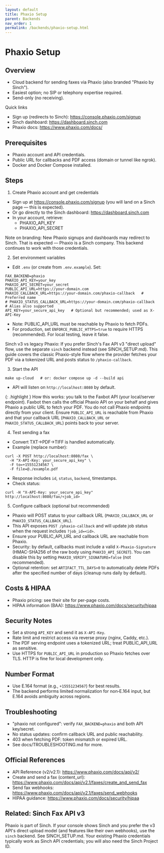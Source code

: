 ```yaml
---
layout: default
title: Phaxio Setup
parent: Backends
nav_order: 1
permalink: /backends/phaxio-setup.html
---
```


# Phaxio Setup

## Overview
- Cloud backend for sending faxes via Phaxio (also branded "Phaxio by Sinch").
- Easiest option; no SIP or telephony expertise required.
- Send-only (no receiving).

Quick links
- Sign up (redirects to Sinch): https://console.phaxio.com/signup
- Sinch dashboard: https://dashboard.sinch.com
- Phaxio docs: https://www.phaxio.com/docs/

## Prerequisites
- Phaxio account and API credentials.
- Public URL for callbacks and PDF access (domain or tunnel like ngrok).
- Docker and Docker Compose installed.

## Steps
1) Create Phaxio account and get credentials
- Sign up at https://console.phaxio.com/signup (you will land on a Sinch page — this is expected).
- Or go directly to the Sinch dashboard: https://dashboard.sinch.com
- In your account, retrieve:
  - PHAXIO_API_KEY
  - PHAXIO_API_SECRET

Note on branding: New Phaxio signups and dashboards may redirect to Sinch. That is expected — Phaxio is a Sinch company. This backend continues to work with those credentials.

2) Set environment variables
- Edit `.env` (or create from `.env.example`). Set:
```
FAX_BACKEND=phaxio
PHAXIO_API_KEY=your_key
PHAXIO_API_SECRET=your_secret
PUBLIC_API_URL=https://your-domain.com
PHAXIO_CALLBACK_URL=https://your-domain.com/phaxio-callback   # Preferred name
# PHAXIO_STATUS_CALLBACK_URL=https://your-domain.com/phaxio-callback  # Alias also supported
API_KEY=your_secure_api_key   # Optional but recommended; used as X-API-Key
```
- Note: PUBLIC_API_URL must be reachable by Phaxio to fetch PDFs.
 - For production, set `ENFORCE_PUBLIC_HTTPS=true` to require HTTPS (recommended). For local testing, leave it false.

Sinch v3 vs legacy Phaxio: If you prefer Sinch's Fax API v3 "direct upload" flow, use the separate `sinch` backend instead (see SINCH_SETUP.md). This guide covers the classic Phaxio-style flow where the provider fetches your PDF via a tokenized URL and posts status to `/phaxio-callback`.

3) Start the API
```
make up-cloud   # or: docker compose up -d --build api
```
- API will listen on `http://localhost:8080` by default.

{: .highlight }
How this works: you talk to the Faxbot API (your local/server endpoint). Faxbot then calls the official Phaxio API on your behalf and gives Phaxio a public URL to fetch your PDF. You do not call Phaxio endpoints directly from your client. Ensure `PUBLIC_API_URL` is reachable from Phaxio and that your callback URL (`PHAXIO_CALLBACK_URL` or `PHAXIO_STATUS_CALLBACK_URL`) points back to your server.

4) Test sending a fax
- Convert TXT→PDF→TIFF is handled automatically.
- Example (replace number):
```
curl -X POST http://localhost:8080/fax \
  -H "X-API-Key: your_secure_api_key" \
  -F to=+15551234567 \
  -F file=@./example.pdf
```
- Response includes `id`, `status`, `backend`, timestamps.
- Check status:
```
curl -H "X-API-Key: your_secure_api_key" http://localhost:8080/fax/<job_id>
```

5) Configure callback (optional but recommended)
- Phaxio will POST status to your callback URL (`PHAXIO_CALLBACK_URL` or `PHAXIO_STATUS_CALLBACK_URL`).
- This API exposes `POST /phaxio-callback` and will update job status when the request includes `?job_id=<id>`.
- Ensure your PUBLIC_API_URL and callback URL are reachable from Phaxio.
- Security: by default, callbacks must include a valid `X-Phaxio-Signature` (HMAC-SHA256 of the raw body using `PHAXIO_API_SECRET`). You can disable this by setting `PHAXIO_VERIFY_SIGNATURE=false` (not recommended).
 - Optional retention: set `ARTIFACT_TTL_DAYS>0` to automatically delete PDFs after the specified number of days (cleanup runs daily by default).

## Costs & HIPAA
- Phaxio pricing: see their site for per-page costs.
- HIPAA information (BAA): https://www.phaxio.com/docs/security/hipaa

## Security Notes
- Set a strong `API_KEY` and send it as `X-API-Key`.
- Rate limit and restrict access via reverse proxy (nginx, Caddy, etc.).
- The PDF serving endpoint uses a tokenized URL; treat PUBLIC_API_URL as sensitive.
- Use HTTPS for `PUBLIC_API_URL` in production so Phaxio fetches over TLS. HTTP is fine for local development only.

## Number Format
- Use E.164 format (e.g., `+15551234567`) for best results.
- The backend performs limited normalization for non‑E.164 input, but E.164 avoids ambiguity across regions.

## Troubleshooting
- "phaxio not configured": verify `FAX_BACKEND=phaxio` and both API key/secret.
- No status updates: confirm callback URL and public reachability.
- 403 when fetching PDF: token mismatch or expired URL.
- See docs/TROUBLESHOOTING.md for more.

## Official References
- API Reference (v2/v2.1): https://www.phaxio.com/docs/api/v2/
- Create and send a fax (content_url): https://www.phaxio.com/docs/api/v2.1/faxes/create_and_send_fax
- Send fax webhooks: https://www.phaxio.com/docs/api/v2.1/faxes/send_webhooks
- HIPAA guidance: https://www.phaxio.com/docs/security/hipaa

## Related: Sinch Fax API v3
Phaxio is part of Sinch. If your console shows Sinch and you prefer the v3 API's direct upload model (and features like their own webhooks), use the `sinch` backend. See SINCH_SETUP.md. Your existing Phaxio credentials typically work as Sinch API credentials; you will also need the Sinch Project ID.
